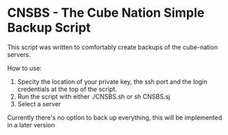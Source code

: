 # CNSBS - The Cube Nation Simple Backup Script
This script was written to comfortably create backups of the cube-nation servers.

How to use:
1) Specity the location of your private key, the ssh port and the login credentials at the top of the script.
2) Run the script with either ./CNSBS.sh or sh CNSBS.sj
3) Select a server

Currently there's no option to back up everything, this will be implemented in a later version

